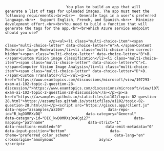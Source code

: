 <p class="card-text">
							
								You plan to build an app that will generate a list of tags for uploaded images. The app must meet the following requirements:<br><br>•	Generate tags in a user's preferred language.<br>•	Support English, French, and Spanish.<br>•	Minimize development effort.<br><br>You need to build a function that will generate the tags for the app.<br><br>Which Azure service endpoint should you use?
							
						</p><ul><li class="multi-choice-item"><span class="multi-choice-letter" data-choice-letter="A">A.</span>Content Moderator Image Moderation</li><li class="multi-choice-item correct-hidden"><span class="multi-choice-letter" data-choice-letter="B">B.</span>Custom Vision image classification</li><li class="multi-choice-item"><span class="multi-choice-letter" data-choice-letter="C">C.</span>Computer Vision Image Analysis</li><li class="multi-choice-item"><span class="multi-choice-letter" data-choice-letter="D">D.</span>Custom Translator</li></ul><p><a href="https://www.examtopics.com/discussions/microsoft/view/107293-exam-ai-102-topic-2-question-28-discussion/">https://www.examtopics.com/discussions/microsoft/view/107293-exam-ai-102-topic-2-question-28-discussion/</a></p><p><a href="https://azsamples.github.io/staticfiles/ai102/topic-02-question-28.html">https://azsamples.github.io/staticfiles/ai102/topic-02-question-28.html</a></p><script src="https://giscus.app/client.js"                    data-repo="azsamples/az204"                    data-repo-id="R_kgDOMRXzDQ"                    data-category="General"                    data-category-id="DIC_kwDOMRXzDc4Cgi27"                    data-mapping="pathname"                    data-strict="1"                    data-reactions-enabled="0"                    data-emit-metadata="0"                    data-input-position="bottom"                    data-theme="preferred_color_scheme"                    data-lang="en"                    crossorigin="anonymous"                    async>                    </script>